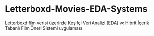 # Letterboxd-Movies-EDA-Systems
Letterboxd film verisi üzerinde Keşifçi Veri Analizi (EDA) ve Hibrit İçerik Tabanlı Film Öneri Sistemi uygulaması
